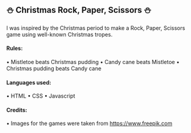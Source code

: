 ## ⛄ Christmas Rock, Paper, Scissors ⛄

I was inspired by the Christmas period to make a Rock, Paper, Scissors game using well-known Christmas tropes.

#### Rules:
• Mistletoe beats Christmas pudding 
• Candy cane beats Mistletoe
• Christmas pudding beats Candy cane

#### Languages used:
• HTML
• CSS
• Javascript

#### Credits:
• Images for the games were taken from https://www.freepik.com


